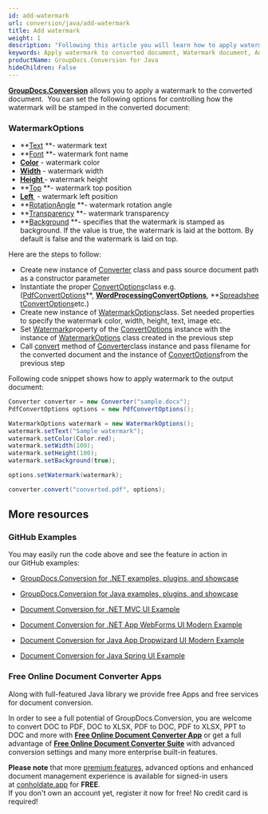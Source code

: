 ```yaml
---
id: add-watermark
url: conversion/java/add-watermark
title: Add watermark
weight: 1
description: "Following this article you will learn how to apply watermark to document pages when convert document with GroupDocs.Conversion for Java API."
keywords: Apply watermark to converted document, Watermark document, Add page watermark
productName: GroupDocs.Conversion for Java
hideChildren: False
---
```

[**GroupDocs.Conversion**](https://products.groupdocs.com/conversion/java) allows you to apply a watermark to the converted document.  You can set the following options for controlling how the watermark will be stamped in the converted document:

### WatermarkOptions

*   **[Text](https://apireference.groupdocs.com/java/conversion/com.groupdocs.conversion.options.convert/WatermarkOptions#getText()) **\- watermark text
*   **[Font](https://apireference.groupdocs.com/java/conversion/com.groupdocs.conversion.options.convert/WatermarkOptions#getFont()) **\- watermark font name
*   **[Color](https://apireference.groupdocs.com/java/conversion/com.groupdocs.conversion.options.convert/WatermarkOptions#getColor())** - watermark color
*   **[Width](https://apireference.groupdocs.com/java/conversion/com.groupdocs.conversion.options.convert/WatermarkOptions#getWidth())** - watermark width
*   **[Height ](https://apireference.groupdocs.com/java/conversion/com.groupdocs.conversion.options.convert/WatermarkOptions#getHeight())**\- watermark height
*   **[Top](https://apireference.groupdocs.com/java/conversion/com.groupdocs.conversion.options.convert/WatermarkOptions#getTop()) **\- watermark top position
*   **[Left ](https://apireference.groupdocs.com/java/conversion/com.groupdocs.conversion.options.convert/WatermarkOptions#getLeft())** - watermark left position
*   **[RotationAngle](https://apireference.groupdocs.com/java/conversion/com.groupdocs.conversion.options.convert/WatermarkOptions#getRotationAngle()) **\- watermark rotation angle
*   **[Transparency](https://apireference.groupdocs.com/java/conversion/com.groupdocs.conversion.options.convert/WatermarkOptions#getTransparency()) **\- watermark transparency
*   **[Background](https://apireference.groupdocs.com/java/conversion/com.groupdocs.conversion.options.convert/WatermarkOptions#getBackground()) **\- specifies that the watermark is stamped as background. If the value is true, the watermark is laid at the bottom. By default is false and the watermark is laid on top.

  

Here are the steps to follow:

*   Create new instance of [Converter](https://apireference.groupdocs.com/java/conversion/com.groupdocs.conversion/Converter) class and pass source document path as a constructor parameter
*   Instantiate the proper [ConvertOptions](https://apireference.groupdocs.com/java/conversion/com.groupdocs.conversion.options.convert/ConvertOptions)class e.g. ([PdfConvertOptions](https://apireference.groupdocs.com/java/conversion/com.groupdocs.conversion.options.convert/PdfConvertOptions)**, **[WordProcessingConvertOptions](https://apireference.groupdocs.com/java/conversion/com.groupdocs.conversion.options.convert/WordProcessingConvertOptions)**, **[SpreadsheetConvertOptions](https://apireference.groupdocs.com/java/conversion/com.groupdocs.conversion.options.convert/SpreadsheetConvertOptions)etc.)
*   Create new instance of [WatermarkOptions](https://apireference.groupdocs.com/java/conversion/com.groupdocs.conversion.options.convert/WatermarkOptions)class. Set needed properties to specify the watermark color, width, height, text, image etc.
*   Set [Watermark](https://apireference.groupdocs.com/java/conversion/com.groupdocs.conversion.options.convert/ConvertOptions#setWatermark(com.groupdocs.conversion.options.convert.WatermarkOptions))property of the [ConvertOptions](https://apireference.groupdocs.com/java/conversion/com.groupdocs.conversion.options.convert/ConvertOptions) instance with the instance of [WatermarkOptions](https://apireference.groupdocs.com/java/conversion/com.groupdocs.conversion.options.convert/WatermarkOptions) class created in the previous step 
*   Call [convert](https://apireference.groupdocs.com/java/conversion/com.groupdocs.conversion/Converter#convert(java.lang.String,%20com.groupdocs.conversion.options.convert.ConvertOptions)) method of [Converter](https://apireference.groupdocs.com/java/conversion/com.groupdocs.conversion/Converter)class instance and pass filename for the converted document and the instance of [ConvertOptions](https://apireference.groupdocs.com/java/conversion/com.groupdocs.conversion.options.convert/ConvertOptions)from the previous step

Following code snippet shows how to apply watermark to the output document:

```csharp
Converter converter = new Converter("sample.docx");
PdfConvertOptions options = new PdfConvertOptions();

WatermarkOptions watermark = new WatermarkOptions();
watermark.setText("Sample watermark");
watermark.setColor(Color.red);
watermark.setWidth(100);
watermark.setHeight(100);
watermark.setBackground(true);

options.setWatermark(watermark);

converter.convert("converted.pdf", options);
```

## More resources

### GitHub Examples

You may easily run the code above and see the feature in action in our GitHub examples:

*   [GroupDocs.Conversion for .NET examples, plugins, and showcase](https://github.com/groupdocs-conversion/GroupDocs.Conversion-for-.NET)
    
*   [GroupDocs.Conversion for Java examples, plugins, and showcase](https://github.com/groupdocs-conversion/GroupDocs.Conversion-for-Java)
    
*   [Document Conversion for .NET MVC UI Example](https://github.com/groupdocs-conversion/GroupDocs.Conversion-for-.NET-MVC) 
    
*   [Document Conversion for .NET App WebForms UI Modern Example](https://github.com/groupdocs-conversion/GroupDocs.Conversion-for-.NET-WebForms)
    
*   [Document Conversion for Java App Dropwizard UI Modern Example](https://github.com/groupdocs-conversion/GroupDocs.Conversion-for-Java-Dropwizard)
    
*   [Document Conversion for Java Spring UI Example](https://github.com/groupdocs-conversion/GroupDocs.Conversion-for-Java-Spring)
    

### Free Online Document Converter Apps

Along with full-featured Java library we provide free Apps and free services for document conversion.

In order to see a full potential of GroupDocs.Conversion, you are welcome to convert DOC to PDF, DOC to XLSX, PDF to DOC, PDF to XLSX, PPT to DOC and more with **[Free Online Document Converter App](https://products.groupdocs.app/conversion)** or get a full advantage of **[Free Online Document Converter Suite](https://conholdate.app/features/document-converter-online)** with advanced conversion settings and many more enterprise built-in features.

**Please note** that more [premium features](https://conholdate.app/features), advanced options and enhanced document management experience is available for signed-in users at [conholdate.app](https://conholdate.app/) for **FREE**.  
If you don't own an account yet, register it now for free! No credit card is required!
